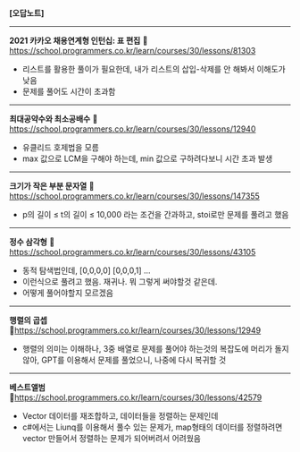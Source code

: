 __**[오답노트]**__

---

__2021 카카오 채용연계형 인턴십: 표 편집__
🔗 https://school.programmers.co.kr/learn/courses/30/lessons/81303  
- 리스트를 활용한 풀이가 필요한데, 내가 리스트의 삽입-삭제를 안 해봐서 이해도가 낮음  
- 문제를 풀어도 시간이 초과함  

---

__최대공약수와 최소공배수__
🔗 https://school.programmers.co.kr/learn/courses/30/lessons/12940  
- 유클리드 호제법을 모름  
- max 값으로 LCM을 구해야 하는데, min 값으로 구하려다보니 시간 초과 발생

---

__크기가 작은 부분 문자열__
🔗 https://school.programmers.co.kr/learn/courses/30/lessons/147355  
- p의 길이 ≤ t의 길이 ≤ 10,000 라는 조건을 간과하고, stoi로만 문제를 풀려고 했음

---

__정수 삼각형__
🔗 https://school.programmers.co.kr/learn/courses/30/lessons/43105
- 동적 탐색법인데,
[0,0,0,0]
[0,0,0,1]
...
- 이런식으로 풀려고 했음. 재귀나. 뭐 그렇게 써야할것 같은데.
- 어떻게 풀어야할지 모르겠음

---


__행렬의 곱셉__
🔗https://school.programmers.co.kr/learn/courses/30/lessons/12949
- 행렬의 의미는 이해하나, 3중 배열로 문제를 풀어야 하는것의 복잡도에 머리가 돌지않아, GPT를 이용해서 문제를 풀었으니, 나중에 다시 복귀할 것

---

__베스트앨범__
🔗https://school.programmers.co.kr/learn/courses/30/lessons/42579
- Vector 데이터를 재조합하고, 데이터들을 정렬하는 문제인데
- c#에서는 Liunq를 이용해서 풀수 있는 문제가, map형태의 데이터를 정렬하려면 vector<pair> 만들어서 정렬하는 문제가 되어버려서 어려웠음
 



